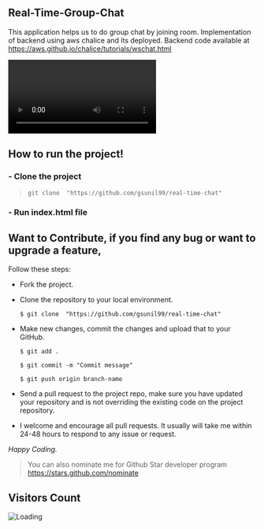 ## Real-Time-Group-Chat

This application helps us to do group chat by joining room. Implementation of backend using aws chalice and its deployed. Backend code available at https://aws.github.io/chalice/tutorials/wschat.html 

<video
src="https://user-images.githubusercontent.com/56781242/226248049-9358d2a1-b966-49c7-9747-6ab5398eee2c.mp4">
</video>

## How to run the project!
### - Clone the project
> ``` git clone  "https://github.com/gsunil99/real-time-chat" ```
 
 ### - Run index.html file


 ## Want to Contribute, if you find any bug or want to upgrade a feature,
Follow these steps:
- Fork the project.
- Clone the repository to your local environment.

    ```$ git clone  "https://github.com/gsunil99/real-time-chat" ```
    
- Make new changes, commit the changes and upload that to your GitHub.

    `$ git add .`
    
    `$ git commit -m "Commit message" `
    
    `$ git push origin branch-name`
    
- Send a pull request to the project repo, make sure you have updated your repository and is not overriding the existing code on the project repository.
- I welcome and encourage all pull requests. It usually will take me within 24-48 hours to respond to any issue or request.

_Happy Coding._


> You can also nominate me for Github Star developer program
> https://stars.github.com/nominate

## Visitors Count

<img align="left" src = "https://profile-counter.glitch.me/real-time-chat/count.svg" alt ="Loading">

